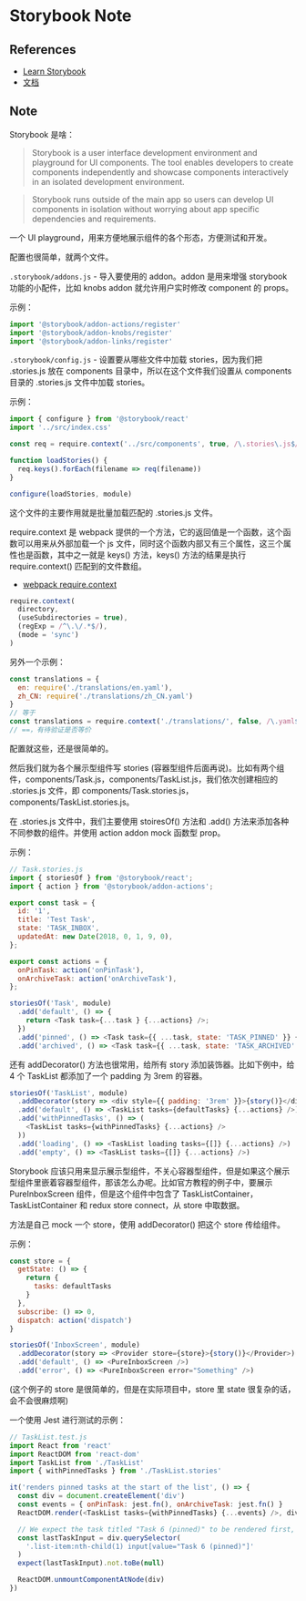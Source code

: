 # Storybook Note

## References

- [Learn Storybook](https://www.learnstorybook.com/)
- [文档](https://storybook.js.org/docs/basics/introduction/)

## Note

Storybook 是啥：

> Storybook is a user interface development environment and playground for UI components. The tool enables developers to create components independently and showcase components interactively in an isolated development environment.

> Storybook runs outside of the main app so users can develop UI components in isolation without worrying about app specific dependencies and requirements.

一个 UI playground，用来方便地展示组件的各个形态，方便测试和开发。

配置也很简单，就两个文件。

`.storybook/addons.js` - 导入要使用的 addon。addon 是用来增强 storybook 功能的小配件，比如 knobs addon 就允许用户实时修改 component 的 props。

示例：

```js
import '@storybook/addon-actions/register'
import '@storybook/addon-knobs/register'
import '@storybook/addon-links/register'
```

`.storybook/config.js` - 设置要从哪些文件中加载 stories，因为我们把 .stories.js 放在 components 目录中，所以在这个文件我们设置从 components 目录的 .stories.js 文件中加载 stories。

示例：

```js
import { configure } from '@storybook/react'
import '../src/index.css'

const req = require.context('../src/components', true, /\.stories\.js$/)

function loadStories() {
  req.keys().forEach(filename => req(filename))
}

configure(loadStories, module)
```

这个文件的主要作用就是批量加载匹配的 .stories.js 文件。

require.context 是 webpack 提供的一个方法，它的返回值是一个函数，这个函数可以用来从外部加载一个 js 文件，同时这个函数内部又有三个属性，这三个属性也是函数，其中之一就是 keys() 方法，keys() 方法的结果是执行 require.context() 匹配到的文件数组。

- [webpack require.context](https://webpack.js.org/guides/dependency-management/#requirecontext)

```js
require.context(
  directory,
  (useSubdirectories = true),
  (regExp = /^\.\/.*$/),
  (mode = 'sync')
)
```

另外一个示例：

```js
const translations = {
  en: require('./translations/en.yaml'),
  zh_CN: require('./translations/zh_CN.yaml')
}
// 等于
const translations = require.context('./translations/', false, /\.yaml$/)
// ==，有待验证是否等价
```

配置就这些，还是很简单的。

然后我们就为各个展示型组件写 stories (容器型组件后面再说)。比如有两个组件，components/Task.js，components/TaskList.js，我们依次创建相应的 .stories.js 文件，即 components/Task.stories.js，components/TaskList.stories.js。

在 .stories.js 文件中，我们主要使用 stoiresOf() 方法和 .add() 方法来添加各种不同参数的组件。并使用 action addon mock 函数型 prop。

示例：

```js
// Task.stories.js
import { storiesOf } from '@storybook/react';
import { action } from '@storybook/addon-actions';

export const task = {
  id: '1',
  title: 'Test Task',
  state: 'TASK_INBOX',
  updatedAt: new Date(2018, 0, 1, 9, 0),
};

export const actions = {
  onPinTask: action('onPinTask'),
  onArchiveTask: action('onArchiveTask'),
};

storiesOf('Task', module)
  .add('default', () => {
    return <Task task={...task } {...actions} />;
  })
  .add('pinned', () => <Task task={{ ...task, state: 'TASK_PINNED' }} {...actions} />)
  .add('archived', () => <Task task={{ ...task, state: 'TASK_ARCHIVED' }} {...actions} />);
```

还有 addDecorator() 方法也很常用，给所有 story 添加装饰器。比如下例中，给 4 个 TaskList 都添加了一个 padding 为 3rem 的容器。

```js
storiesOf('TaskList', module)
  .addDecorator(story => <div style={{ padding: '3rem' }}>{story()}</div>)
  .add('default', () => <TaskList tasks={defaultTasks} {...actions} />)
  .add('withPinnedTasks', () => (
    <TaskList tasks={withPinnedTasks} {...actions} />
  ))
  .add('loading', () => <TaskList loading tasks={[]} {...actions} />)
  .add('empty', () => <TaskList tasks={[]} {...actions} />)
```

Storybook 应该只用来显示展示型组件，不关心容器型组件，但是如果这个展示型组件里嵌着容器型组件，那该怎么办呢。比如官方教程的例子中，要展示 PureInboxScreen 组件，但是这个组件中包含了 TaskListContainer，TaskListContainer 和 redux store connect，从 store 中取数据。

方法是自己 mock 一个 store，使用 addDecorator() 把这个 store 传给组件。

示例：

```js
const store = {
  getState: () => {
    return {
      tasks: defaultTasks
    }
  },
  subscribe: () => 0,
  dispatch: action('dispatch')
}

storiesOf('InboxScreen', module)
  .addDecorator(story => <Provider store={store}>{story()}</Provider>)
  .add('default', () => <PureInboxScreen />)
  .add('error', () => <PureInboxScreen error="Something" />)
```

(这个例子的 store 是很简单的，但是在实际项目中，store 里 state 很复杂的话，会不会很麻烦啊)

一个使用 Jest 进行测试的示例：

```js
// TaskList.test.js
import React from 'react'
import ReactDOM from 'react-dom'
import TaskList from './TaskList'
import { withPinnedTasks } from './TaskList.stories'

it('renders pinned tasks at the start of the list', () => {
  const div = document.createElement('div')
  const events = { onPinTask: jest.fn(), onArchiveTask: jest.fn() }
  ReactDOM.render(<TaskList tasks={withPinnedTasks} {...events} />, div)

  // We expect the task titled "Task 6 (pinned)" to be rendered first, not at the end
  const lastTaskInput = div.querySelector(
    '.list-item:nth-child(1) input[value="Task 6 (pinned)"]'
  )
  expect(lastTaskInput).not.toBe(null)

  ReactDOM.unmountComponentAtNode(div)
})
```
